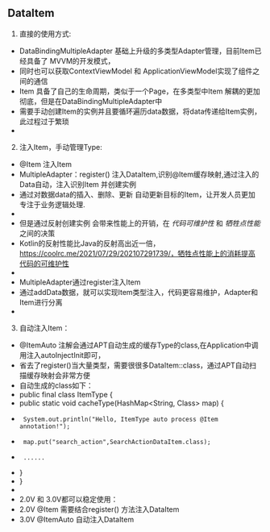 ## DataItem
1. 直接的使用方式:
* DataBindingMultipleAdapter 基础上升级的多类型Adapter管理，目前Item已经具备了 MVVM的开发模式，
* 同时也可以获取ContextViewModel 和 ApplicationViewModel实现了组件之间的通信
* Item 具备了自己的生命周期，类似于一个Page，在多类型中Item 解耦的更加彻底，但是在DataBindingMultipleAdapter中
* 需要手动创建Item的实例并且要循环遍历data数据，将data传递给Item实例，此过程过于繁琐
*
2. 注入Item，手动管理Type:
* @Item 注入Item
* MultipleAdapter：register() 注入DataItem,识别@Item缓存映射,通过注入的Data自动，注入识别Item 并创建实例
* 通过对数据data的插入、删除、更新 自动更新目标的Item，让开发人员更加专注于业务逻辑处理.
*
* 但是通过反射创建实例 会带来性能上的开销，在 *代码可维护性* 和 *牺牲点性能* 之间的决策
* Kotlin的反射性能比Java的反射高出近一倍，https://coolrc.me/2021/07/29/202107291739/，牺牲点性能上的消耗提高代码的可维护性
*
* MultipleAdapter通过register注入Item
* 通过addData数据，就可以实现Item类型注入，代码更容易维护，Adapter和Item进行分离
*
3. 自动注入Item：
* @ItemAuto 注解会通过APT自动生成的缓存Type的class,在Application中调用注入autoInjectInit即可，
* 省去了register()当大量类型，需要很很多DataItem::class，通过APT自动扫描缓存映射会非常方便
* 自动生成的class如下：
* public final class ItemType {
*    public static void cacheType(HashMap<String, Class> map) {
*      System.out.println("Hello, ItemType auto process @Item annotation!");
*      map.put("search_action",SearchActionDataItem.class);
*      ......
*  }
* }
*
* 2.0V 和 3.0V都可以稳定使用：
* 2.0V @Item 需要结合register() 方法注入DataItem
* 3.0V @ItemAuto 自动注入DataItem
